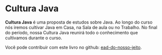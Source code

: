 # Cultura Java

**Cultura Java** é uma proposta de estudos sobre Java. Ao longo do curso nós iremos cultivar Java em Casa, na Sala de aula ou no Trabalho.
No final do período, nossa Cultura Java reunirá todo o conhecimento que cultivamos durante o curso.

Você pode contribuir com este livro no github: [ead-do-nosso-jeito](https://github.com/edusantana/java-ead-do-nosso-jeito).


